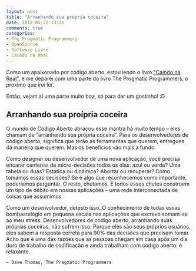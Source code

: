 ```yaml
---
layout: post
title: "Arranhando sua própria coceira"
date: 2012-05-22 13:21
comments: true
categories:
- The Progmatic Programmers
- OpenSource
- Software Livre
- Caindo na Real
---
```

<!--more-->
Como um apaixonado por codigo aberto, estou lendo o livro <a href="http://gettingreal.37signals.com/GR_por.php">"Caindo na Real"</a>, e me deparei com uma parte do livro The Progmatic Programmers, o proximo que irei ler.

Então, vejam ai uma parte muito boa, só para dar um gostinho! :D

<h2>Arranhando sua proípria coceira</h2>

O mundo de Código Aberto abraçou esse mantra há muito tempo – eles chamam de “arranhando sua própria coceira”. Para os desenvolvedores de código aberto, significa que terão as ferramentas que querem, entregues da maneira que querem. Mas os benefícios vão mais a fundo.

Como designer ou desenvolvedor de uma nova aplicação, você precisa encarar centenas de micro-decisões todos os dias: azul ou verde? Uma tabela ou duas? Estática ou dinâmica? Abortar ou recuperar? Como tomamos essas decisões? Se é algo que reconhecemos como importante, poderíamos perguntar. O resto, chutamos. E todos esses chutes constroem um tipo de débito em nossas aplicações – uma rede interconectada de coisas que assumimos.

Como um desenvolvedor, detesto isso. O conhecimento de todas essas bombasrelógio em pequena escala nas aplicações que escrevo somam-se ao meu stress. Desenvolvedores de código aberto, arranhando suas próprias coceiras, não sofrem isso. Porque eles são seus próprios usuários, eles sabem a resposta correta para 90% das decisões que precisam tomar. Acho que é uma das razões que as pessoas chegam em casa após um dia duro de trabalho de codificação e ainda trabalham com código aberto: é relaxante.

	— Dave Thomas, The Pragmatic Programmers

